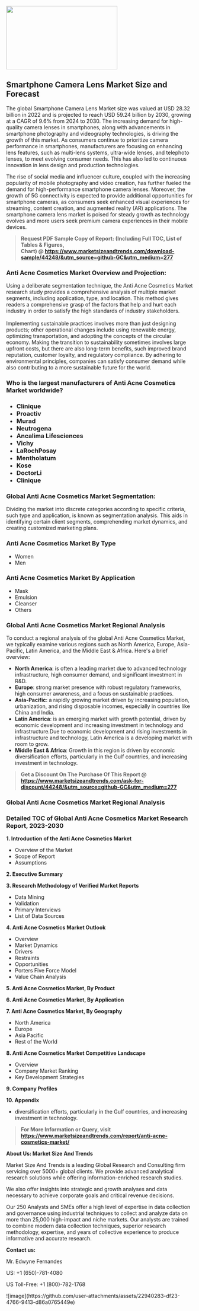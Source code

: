 <p><img class="alignnone size-medium wp-image-20088" src="https://ffe5etoiles.com/wp-content/uploads/2024/12/MST1-300x171.png" alt="" width="300" height="171" /></p><h2>Smartphone Camera Lens Market Size and Forecast</h2><p>The global Smartphone Camera Lens Market size was valued at USD 28.32 billion in 2022 and is projected to reach USD 59.24 billion by 2030, growing at a CAGR of 9.6% from 2024 to 2030. The increasing demand for high-quality camera lenses in smartphones, along with advancements in smartphone photography and videography technologies, is driving the growth of this market. As consumers continue to prioritize camera performance in smartphones, manufacturers are focusing on enhancing lens features, such as multi-lens systems, ultra-wide lenses, and telephoto lenses, to meet evolving consumer needs. This has also led to continuous innovation in lens design and production technologies.</p><p>The rise of social media and influencer culture, coupled with the increasing popularity of mobile photography and video creation, has further fueled the demand for high-performance smartphone camera lenses. Moreover, the growth of 5G connectivity is expected to provide additional opportunities for smartphone cameras, as consumers seek enhanced visual experiences for streaming, content creation, and augmented reality (AR) applications. The smartphone camera lens market is poised for steady growth as technology evolves and more users seek premium camera experiences in their mobile devices.</p></p><blockquote id="" class=""><strong>Request PDF Sample Copy of Report: (Including Full TOC, List of Tables &amp; Figures, Chart)&nbsp;@&nbsp;<strong><a href="https://www.marketsizeandtrends.com/download-sample/44248/&utm_source=github-GC&utm_medium=277" target="_blank">https://www.marketsizeandtrends.com/download-sample/44248/&utm_source=github-GC&utm_medium=277</a></strong></strong></blockquote><h3 id="" class="">Anti Acne Cosmetics Market&nbsp;Overview and Projection:</h3><p id="" class="">Using a deliberate segmentation technique, the Anti Acne Cosmetics Market research study provides a comprehensive analysis of multiple market segments, including application, type, and location. This method gives readers a comprehensive grasp of the factors that help and hurt each industry in order to satisfy the high standards of industry stakeholders. <br /> <br />Implementing sustainable practices involves more than just designing products; other operational changes include using renewable energy, optimizing transportation, and adopting the concepts of the circular economy. Making the transition to sustainability sometimes involves large upfront costs, but there are also long-term benefits, such improved brand reputation, customer loyalty, and regulatory compliance. By adhering to environmental principles, companies can satisfy consumer demand while also contributing to a more sustainable future for the world.</p><h3 id="" class="">Who is the largest manufacturers of&nbsp;Anti Acne Cosmetics Market worldwide?</h3><h3 class=""><p><ul><li>Clinique </li><li> Proactiv </li><li> Murad </li><li> Neutrogena </li><li> Ancalima Lifesciences </li><li> Vichy </li><li> LaRochPosay </li><li> Mentholatum </li><li> Kose </li><li> DoctorLi </li><li> Clinique</li></ul></p></h3><h3 id="" class="">Global&nbsp;Anti Acne Cosmetics Market Segmentation:</h3><p id="" class="">Dividing the market into discrete categories according to specific criteria, such type and application, is known as segmentation analysis. This aids in identifying certain client segments, comprehending market dynamics, and creating customized marketing plans.</p><h3 id="" class="">Anti Acne Cosmetics Market&nbsp;By Type</h3><p><p><ul><li>Women </li><li> Men</p></li></ul></p></p><h3 id="" class="">Anti Acne Cosmetics Market&nbsp;By Application</h3><p class=""><p><ul><li>Mask </li><li> Emulsion </li><li> Cleanser </li><li> Others</li></ul></p></p><h3 id="" class="">Global Anti Acne Cosmetics Market Regional Analysis</h3><p id="" class="">To conduct a regional analysis of the global Anti Acne Cosmetics Market, we typically examine various regions such as North America, Europe, Asia-Pacific, Latin America, and the Middle East &amp; Africa. Here's a brief overview:</p><ul><li><strong>North America</strong>: is often a leading market due to advanced technology infrastructure, high consumer demand, and significant investment in R&amp;D.</li><li><strong>Europe</strong>: strong market presence with robust regulatory frameworks, high consumer awareness, and a focus on sustainable practices.</li><li><strong>Asia-Pacific</strong>: a rapidly growing market driven by increasing population, urbanization, and rising disposable incomes, especially in countries like China and India.</li><li><strong>Latin America</strong>: is an emerging market with growth potential, driven by economic development and increasing investment in technology and infrastructure.Due to economic development and rising investments in infrastructure and technology, Latin America is a developing market with room to grow.</li><li><strong>Middle East &amp; Africa</strong>: Growth in this region is driven by economic diversification efforts, particularly in the Gulf countries, and increasing investment in technology.</li></ul><blockquote id="" class=""><strong>Get a Discount On The Purchase Of This Report @ <strong><a href="https://www.marketsizeandtrends.com/ask-for-discount/44248/&utm_source=github-GC&utm_medium=277" target="_blank">https://www.marketsizeandtrends.com/ask-for-discount/44248/&utm_source=github-GC&utm_medium=277</a></strong></strong></blockquote><h3 id="" class="">Global Anti Acne Cosmetics Market Regional Analysis</h3><h3 id="" class="">Detailed TOC of Global Anti Acne Cosmetics Market Research Report, 2023-2030</h3><p id="" class=""><strong>1. Introduction of the Anti Acne Cosmetics Market</strong></p><ul><li>Overview of the Market</li><li>Scope of Report</li><li>Assumptions</li></ul><p id="" class=""><strong>2. Executive Summary</strong></p><p id="" class=""><strong>3. Research Methodology of Verified Market Reports</strong></p><ul><li>Data Mining</li><li>Validation</li><li>Primary Interviews</li><li>List of Data Sources</li></ul><p id="" class=""><strong>4. Anti Acne Cosmetics Market Outlook</strong></p><ul><li>Overview</li><li>Market Dynamics</li><li>Drivers</li><li>Restraints</li><li>Opportunities</li><li>Porters Five Force Model</li><li>Value Chain Analysis</li></ul><p id="" class=""><strong>5. Anti Acne Cosmetics Market, By Product</strong></p><p id="" class=""><strong>6. Anti Acne Cosmetics Market, By Application</strong></p><p id="" class=""><strong>7. Anti Acne Cosmetics Market, By Geography</strong></p><ul><li>North America</li><li>Europe</li><li>Asia Pacific</li><li>Rest of the World</li></ul><p id="" class=""><strong>8. Anti Acne Cosmetics Market Competitive Landscape</strong></p><ul><li>Overview</li><li>Company Market Ranking</li><li>Key Development Strategies</li></ul><p id="" class=""><strong>9. Company Profiles</strong></p><p id="" class=""><strong>10. Appendix</strong></p><ul><li>diversification efforts, particularly in the Gulf countries, and increasing investment in technology.</li></ul><blockquote id="" class=""><strong>For More Information or Query, visit <strong><strong><a href="https://www.marketsizeandtrends.com/report/anti-acne-cosmetics-market/" target="_blank">https://www.marketsizeandtrends.com/report/anti-acne-cosmetics-market/</a></strong></strong></strong></blockquote><p id="" class=""><strong>About Us: Market Size And Trends</strong></p><p id="" class="">Market Size And Trends is a leading Global Research and Consulting firm servicing over 5000+ global clients. We provide advanced analytical research solutions while offering information-enriched research studies.</p><p id="" class="">We also offer insights into strategic and growth analyses and data necessary to achieve corporate goals and critical revenue decisions.</p><p id="" class="">Our 250 Analysts and SMEs offer a high level of expertise in data collection and governance using industrial techniques to collect and analyze data on more than 25,000 high-impact and niche markets. Our analysts are trained to combine modern data collection techniques, superior research methodology, expertise, and years of collective experience to produce informative and accurate research.</p><p id="" class=""><strong>Contact us:</strong></p><p id="" class="">Mr. Edwyne Fernandes</p><p id="" class="">US: +1 (650)-781-4080</p><p id="" class="">US Toll-Free: +1 (800)-782-1768</p>
![image](https://github.com/user-attachments/assets/22940283-df23-4766-9413-d86a0765449e)
